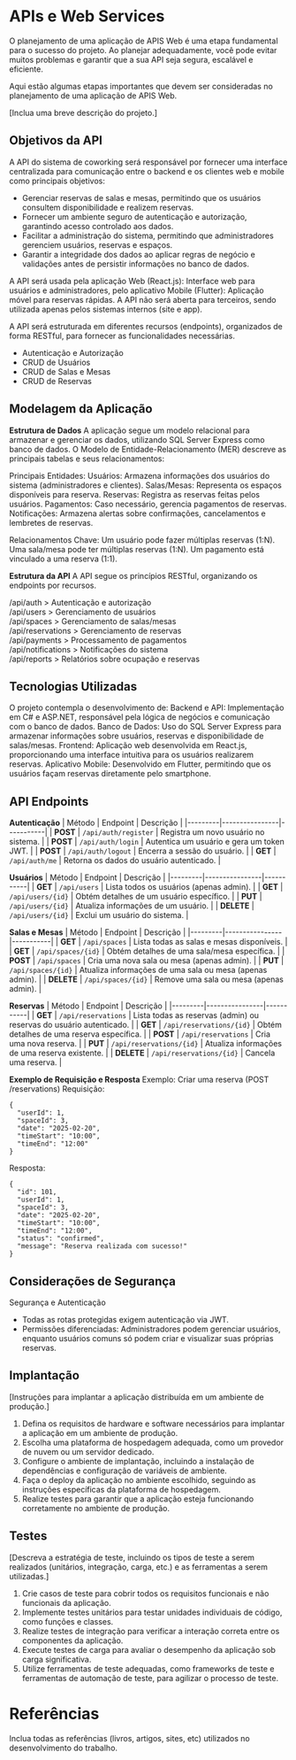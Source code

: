# APIs e Web Services

O planejamento de uma aplicação de APIS Web é uma etapa fundamental para o sucesso do projeto. Ao planejar adequadamente, você pode evitar muitos problemas e garantir que a sua API seja segura, escalável e eficiente.

Aqui estão algumas etapas importantes que devem ser consideradas no planejamento de uma aplicação de APIS Web.

[Inclua uma breve descrição do projeto.]

## Objetivos da API

A API do sistema de coworking será responsável por fornecer uma interface centralizada para comunicação entre o backend e os clientes web e mobile como principais objetivos:
- Gerenciar reservas de salas e mesas, permitindo que os usuários consultem disponibilidade e realizem reservas.
- Fornecer um ambiente seguro de autenticação e autorização, garantindo acesso controlado aos dados.
- Facilitar a administração do sistema, permitindo que administradores gerenciem usuários, reservas e espaços.
- Garantir a integridade dos dados ao aplicar regras de negócio e validações antes de persistir informações no banco de dados.

A API será usada pela aplicação Web (React.js): Interface web para usuários e administradores, pelo aplicativo Mobile (Flutter): Aplicação móvel para reservas rápidas.
A API não será aberta para terceiros, sendo utilizada apenas pelos sistemas internos (site e app).

A API será estruturada em diferentes recursos (endpoints), organizados de forma RESTful, para fornecer as funcionalidades necessárias.
- Autenticação e Autorização
- CRUD de Usuários
- CRUD de Salas e Mesas
- CRUD de Reservas

## Modelagem da Aplicação

**Estrutura de Dados**
A aplicação segue um modelo relacional para armazenar e gerenciar os dados, utilizando SQL Server Express como banco de dados. O Modelo de Entidade-Relacionamento (MER) descreve as principais tabelas e seus relacionamentos:

Principais Entidades:
Usuários: Armazena informações dos usuários do sistema (administradores e clientes).
Salas/Mesas: Representa os espaços disponíveis para reserva.
Reservas: Registra as reservas feitas pelos usuários.
Pagamentos: Caso necessário, gerencia pagamentos de reservas.
Notificações: Armazena alertas sobre confirmações, cancelamentos e lembretes de reservas.

Relacionamentos Chave:
Um usuário pode fazer múltiplas reservas (1:N).
Uma sala/mesa pode ter múltiplas reservas (1:N).
Um pagamento está vinculado a uma reserva (1:1).

**Estrutura da API**
A API segue os princípios RESTful, organizando os endpoints por recursos.

/api/auth          > Autenticação e autorização  
/api/users         > Gerenciamento de usuários  
/api/spaces        > Gerenciamento de salas/mesas  
/api/reservations  > Gerenciamento de reservas  
/api/payments      > Processamento de pagamentos  
/api/notifications > Notificações do sistema  
/api/reports       > Relatórios sobre ocupação e reservas 


## Tecnologias Utilizadas

O projeto contempla o desenvolvimento de: Backend e API: Implementação em C# e ASP.NET, responsável pela lógica de negócios e comunicação com o banco de dados. Banco de Dados: Uso do SQL Server Express para armazenar informações sobre usuários, reservas e disponibilidade de salas/mesas. Frontend: Aplicação web desenvolvida em React.js, proporcionando uma interface intuitiva para os usuários realizarem reservas. Aplicativo Mobile: Desenvolvido em Flutter, permitindo que os usuários façam reservas diretamente pelo smartphone.

## API Endpoints

**Autenticação**
| Método  | Endpoint        | Descrição |
|---------|----------------|-----------|
| **POST**   | `/api/auth/register` | Registra um novo usuário no sistema. |
| **POST**   | `/api/auth/login` | Autentica um usuário e gera um token JWT. |
| **POST**   | `/api/auth/logout` | Encerra a sessão do usuário. |
| **GET**    | `/api/auth/me` | Retorna os dados do usuário autenticado. |

**Usuários**
| Método  | Endpoint        | Descrição |
|---------|----------------|-----------|
| **GET**    | `/api/users` | Lista todos os usuários (apenas admin). |
| **GET**    | `/api/users/{id}` | Obtém detalhes de um usuário específico. |
| **PUT**    | `/api/users/{id}` | Atualiza informações de um usuário. |
| **DELETE** | `/api/users/{id}` | Exclui um usuário do sistema. |

**Salas e Mesas**
| Método  | Endpoint        | Descrição |
|---------|----------------|-----------|
| **GET**    | `/api/spaces` | Lista todas as salas e mesas disponíveis. |
| **GET**    | `/api/spaces/{id}` | Obtém detalhes de uma sala/mesa específica. |
| **POST**   | `/api/spaces` | Cria uma nova sala ou mesa (apenas admin). |
| **PUT**    | `/api/spaces/{id}` | Atualiza informações de uma sala ou mesa (apenas admin). |
| **DELETE** | `/api/spaces/{id}` | Remove uma sala ou mesa (apenas admin). |

**Reservas**
| Método  | Endpoint        | Descrição |
|---------|----------------|-----------|
| **GET**    | `/api/reservations` | Lista todas as reservas (admin) ou reservas do usuário autenticado. |
| **GET**    | `/api/reservations/{id}` | Obtém detalhes de uma reserva específica. |
| **POST**   | `/api/reservations` | Cria uma nova reserva. |
| **PUT**    | `/api/reservations/{id}` | Atualiza informações de uma reserva existente. |
| **DELETE** | `/api/reservations/{id}` | Cancela uma reserva. |


**Exemplo de Requisição e Resposta**
Exemplo: Criar uma reserva (POST /reservations)
Requisição:
```
{
  "userId": 1,
  "spaceId": 3,
  "date": "2025-02-20",
  "timeStart": "10:00",
  "timeEnd": "12:00"
}
```

Resposta:
```
{
  "id": 101,
  "userId": 1,
  "spaceId": 3,
  "date": "2025-02-20",
  "timeStart": "10:00",
  "timeEnd": "12:00",
  "status": "confirmed",
  "message": "Reserva realizada com sucesso!"
}
```


## Considerações de Segurança

Segurança e Autenticação
- Todas as rotas protegidas exigem autenticação via JWT.
- Permissões diferenciadas: Administradores podem gerenciar usuários, enquanto usuários comuns só podem criar e visualizar suas próprias reservas.

## Implantação

[Instruções para implantar a aplicação distribuída em um ambiente de produção.]

1. Defina os requisitos de hardware e software necessários para implantar a aplicação em um ambiente de produção.
2. Escolha uma plataforma de hospedagem adequada, como um provedor de nuvem ou um servidor dedicado.
3. Configure o ambiente de implantação, incluindo a instalação de dependências e configuração de variáveis de ambiente.
4. Faça o deploy da aplicação no ambiente escolhido, seguindo as instruções específicas da plataforma de hospedagem.
5. Realize testes para garantir que a aplicação esteja funcionando corretamente no ambiente de produção.

## Testes

[Descreva a estratégia de teste, incluindo os tipos de teste a serem realizados (unitários, integração, carga, etc.) e as ferramentas a serem utilizadas.]

1. Crie casos de teste para cobrir todos os requisitos funcionais e não funcionais da aplicação.
2. Implemente testes unitários para testar unidades individuais de código, como funções e classes.
3. Realize testes de integração para verificar a interação correta entre os componentes da aplicação.
4. Execute testes de carga para avaliar o desempenho da aplicação sob carga significativa.
5. Utilize ferramentas de teste adequadas, como frameworks de teste e ferramentas de automação de teste, para agilizar o processo de teste.

# Referências

Inclua todas as referências (livros, artigos, sites, etc) utilizados no desenvolvimento do trabalho.
